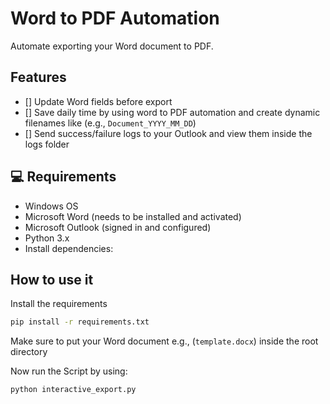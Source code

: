 # Word to PDF Automation

Automate exporting your Word document to PDF.

## Features

- [] Update Word fields before export
- [] Save daily time by using word to PDF automation and create dynamic filenames like (e.g., `Document_YYYY_MM_DD`)
- [] Send success/failure logs to your Outlook and view them inside the logs folder


## 💻 Requirements

- Windows OS
- Microsoft Word (needs to be installed and activated)
- Microsoft Outlook (signed in and configured)
- Python 3.x
- Install dependencies:

## How to use it

Install the requirements

```bash
pip install -r requirements.txt
```

Make sure to put your Word document e.g., (`template.docx`) inside the root directory

Now run the Script by using:

```bash
python interactive_export.py
```
